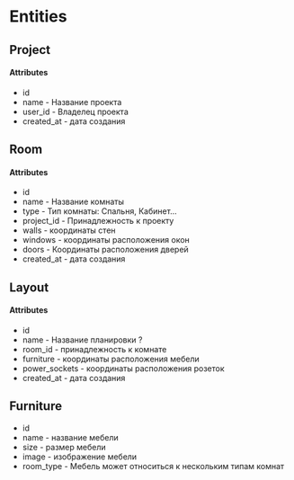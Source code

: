 # Entities 

## Project
#### Attributes

- id 
- name - Название проекта
- user_id - Владелец проекта 
- created_at - дата создания


## Room
#### Attributes

- id
- name - Название комнаты
- type - Тип комнаты: Спальня, Кабинет...
- project_id - Принадлежность к проекту 
- walls - координаты стен
- windows - координаты расположения окон
- doors - Координаты расположения дверей
- created_at - дата создания 


## Layout
#### Attributes

- id 
- name - Название планировки ? 
- room_id - принадлежность к комнате
- furniture - координаты расположения мебели 
- power_sockets - координаты расположения розеток
- created_at - дата создания 


## Furniture

- id 
- name - название мебели
- size - размер мебели 
- image - изображение мебели
- room_type - Мебель может относиться к нескольким типам комнат 
